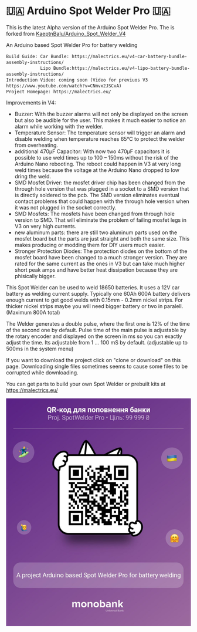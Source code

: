 # 🇺🇦 Arduino Spot Welder Pro 🇺🇦
This is the latest Alpha version of the Arduino Spot Welder Pro. The is forked from [KaeptnBalu/Arduino_Spot_Welder_V4](https://github.com/KaeptnBalu/Arduino_Spot_Welder_V4)

An Arduino based Spot Welder Pro for battery welding

    Build Guide: Car Bundle: https://malectrics.eu/v4-car-battery-bundle-assembly-instructions/ 
                 Lipo Bundle:https://malectrics.eu/v4-lipo-battery-bundle-assembly-instructions/
    Introduction Video: coming soon (Video for previuos V3 https://www.youtube.com/watch?v=CNmvx2JSCvA)
    Project Homepage: https://malectrics.eu/

Improvements in V4:

- Buzzer: With the buzzer alarms will not only be displayed on the screen but also be audible for the user. This makes it much easier to notice an alarm while working with the welder.    
- Temperature Sensor: The temperature sensor will trigger an alarm and disable welding when temperature reaches 65°C to protect the welder from overheating.
- additional 470µF Capacitor: With now two 470µF capacitors it is possible to use weld times up to 100 – 150ms without the risk of the Arduino Nano rebooting. The reboot could happen in V3 at very long weld times because the voltage at the Arduino Nano dropped to low dring the weld.  
- SMD Mosfet Driver: the mosfet driver chip has been changed from the through hole version that was plugged in a socket to a SMD version that is directly soldered to the pcb. The SMD version eliminates eventual contact problems that could happen with the through hole version when it was not plugged in the socket correctly.
- SMD Mosfets: The mosfets have been changed from through hole version to SMD. That will eliminate the problem of failing mosfet legs in V3 on very high currents.
- new aluminum parts: there are still two aluminum parts used on the mosfet board but the parts are just straight and both the same size. This makes producing or modding them for DIY users much easier.    
- Stronger Protection Diodes: The protection diodes on the bottom of the mosfet board have been changed to a much stronger version. They are rated for the same current as the ones in V3 but can take much higher short peak amps and have better heat dissipation because they are phisically bigger.
    


This Spot Welder can be used to weld 18650 batteries. It uses a 12V car battery as welding current supply. Typically one 60Ah 600A battery delivers enough current to get good welds with 0.15mm - 0.2mm nickel strips. For thicker nickel strips maybe you will need bigger battery or two in paralell. (Maximum 800A total)

The Welder generates a double pulse, where the first one is 12% of the time of the second one by default. Pulse time of the main pulse is adjustable by the rotary encoder and displayed on the screen in ms so you can exactly adjust the time. Its adjustable from 1 … 100 mS by default. (adjustable up to 500ms in the system menu)

If you want to download the project click on "clone or download" on this page. Downloading single files sometimes seems to cause some files to be corrupted while downloading.

You can get parts to build your own Spot Welder or prebuilt kits at https://malectrics.eu/

![mono_funding](https://github.com/MYMDO/Arduino_Spot_Welder_Pro/blob/main/.github/mono_funding.jpg)
